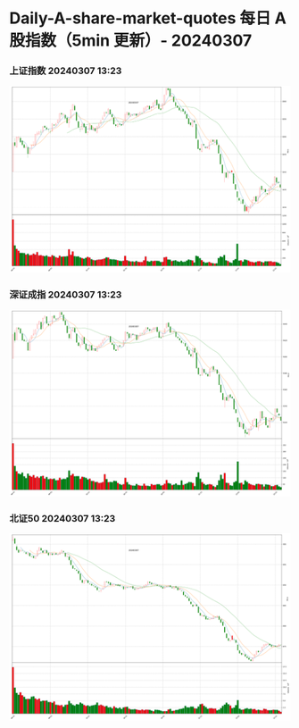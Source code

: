 
# Daily-A-share-market-quotes 每日 A 股指数（5min 更新）- 20240307

### 上证指数 20240307 13:23
![](./fig/2024/3/20240307-sh000001.png)

### 深证成指 20240307 13:23
![](./fig/2024/3/20240307-sz399001.png)

### 北证50 20240307 13:23
![](./fig/2024/3/20240307-bj899050.png)

